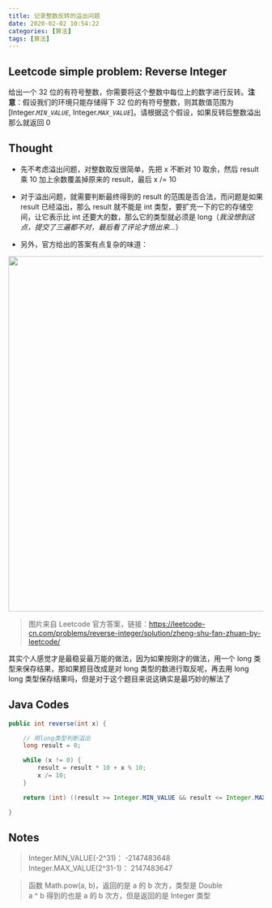 ```yaml
---
title: 记录整数反转的溢出问题
date: 2020-02-02 10:54:22
categories: [算法]
tags: [算法]
---
```


## Leetcode simple problem: Reverse Integer

给出一个 32 位的有符号整数，你需要将这个整数中每位上的数字进行反转。**注意**：假设我们的环境只能存储得下 32 位的有符号整数，则其数值范围为 [Integer.*``MIN_VALUE``*, Integer.*``MAX_VALUE``*]。请根据这个假设，如果反转后整数溢出那么就返回 0

<!-- more -->

## Thought

- 先不考虑溢出问题，对整数取反很简单，先把 x 不断对 10 取余，然后 result 乘 10 加上余数覆盖掉原来的 result，最后 x /= 10

- 对于溢出问题，就需要判断最终得到的 result 的范围是否合法，而问题是如果 result 已经溢出，那么 result 就不能是 int 类型，要扩充一下的它的存储空间，让它表示比 int 还要大的数，那么它的类型就必须是 long（_我没想到这点，提交了三遍都不对，最后看了评论才悟出来..._）

- 另外，官方给出的答案有点复杂的味道：

<p align="center">
    <img src="https://gitee.com/tsund/data/raw/master/blog/2019/10/reverse-integer/reverse-integer.png" width="700">
</p>

> 图片来自 Leetcode 官方答案，链接：<https://leetcode-cn.com/problems/reverse-integer/solution/zheng-shu-fan-zhuan-by-leetcode/>

其实个人感觉才是最稳妥最万能的做法，因为如果按刚才的做法，用一个 long 类型来保存结果，那如果题目改成是对 long 类型的数进行取反呢，再去用 long long 类型保存结果吗，但是对于这个题目来说这确实是最巧妙的解法了

## Java Codes

```java
public int reverse(int x) {

	// 用long类型判断溢出
	long result = 0;

	while (x != 0) {
		result = result * 10 + x % 10;
		x /= 10;
	}

	return (int) ((result >= Integer.MIN_VALUE && result <= Integer.MAX_VALUE) ? result : 0);

}
```

## Notes

> Integer.MIN_VALUE(-2^31)： -2147483648\
> Integer.MAX_VALUE(2^31-1)： 2147483647

> 函数 Math.pow(a, b)，返回的是 a 的 b 次方，类型是 Double\
> a ^ b 得到的也是 a 的 b 次方，但是返回的是 Integer 类型

